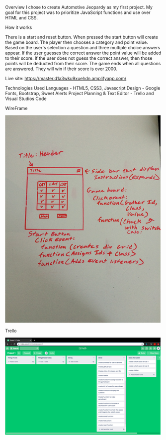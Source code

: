 Overview
I chose to create Automotive Jeopardy as my first project.
My goal for this project was to prioritize JavaScript functions and use over HTML and CSS.

How it works

There is a start and reset button.
When pressed the start button will create the game board.
The player then chooses a category and point value.
Based on the user's selection a question and three multiple choice answers appear.
If the user guesses the correct answer the point value will be added to their score.
If the user does not guess the correct answer, then those points will be deducted from their score.
The game ends when all questions are answered. They will win if their score is over 2000.

Live site: https://master.d1a3wku9xuehdn.amplifyapp.com/

Technologies Used
Languages - HTML5, CSS3, Javascript
Design - Google Fonts, Bootstrap, Sweet Alerts
Project Planning & Text Editor - Trello and Visual Studios Code

WireFrame

<img src="images/project1_wireFrame.JPG" width="500px">

Trello

<img src="images/Jeopardy_TrelloBoard.png" width="500px">